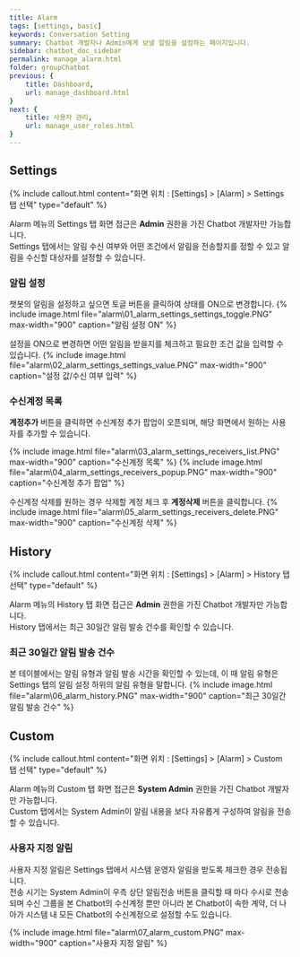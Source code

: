 ```yaml
---
title: Alarm
tags: [settings, basic]
keywords: Conversation Setting
summary: Chatbot 개발자나 Admin에게 보낼 알림을 설정하는 페이지입니다.
sidebar: chatbot_doc_sidebar
permalink: manage_alarm.html
folder: groupChatbot
previous: {
    title: Dashboard, 
    url: manage_dashboard.html
}
next: {
    title: 사용자 관리,
    url: manage_user_roles.html
}
---
```


## Settings
 {% include callout.html content="화면 위치 : [Settings] > [Alarm] > Settings 탭 선택" type="default" %}

Alarm 메뉴의 Settings 탭 화면 접근은 **Admin** 권한을 가진 Chatbot 개발자만 가능합니다.<br/>
Settings 탭에서는 알림 수신 여부와 어떤 조건에서 알림을 전송할지를 정할 수 있고 알림을 수신할 대상자를 설정할 수 있습니다. 

### 알림 설정
챗봇의 알림을 설정하고 싶으면 토글 버튼을 클릭하여 상태를 ON으로 변경합니다.
{% include image.html file="alarm\01_alarm_settings_settings_toggle.PNG" max-width="900" caption="알림 설정 ON" %}

설정을 ON으로 변경하면 어떤 알림을 받을지를 체크하고 필요한 조건 값을 입력할 수 있습니다.
{% include image.html file="alarm\02_alarm_settings_settings_value.PNG" max-width="900" caption="설정 값/수신 여부 입력" %}


### 수신계정 목록
**계정추가** 버튼을 클릭하면 수신계정 추가 팝업이 오픈되며, 해당 화면에서 원하는 사용자를 추가할 수 있습니다. 

{% include image.html file="alarm\03_alarm_settings_receivers_list.PNG" max-width="900" caption="수신계정 목록" %}
{% include image.html file="alarm\04_alarm_settings_receivers_popup.PNG" max-width="900" caption="수신계정 추가 팝업" %}

수신계정 삭제를 원하는 경우 삭제할 계정 체크 후 **계정삭제** 버튼을 클릭합니다.
{% include image.html file="alarm\05_alarm_settings_receivers_delete.PNG" max-width="900" caption="수신계정 삭제" %}

## History
 {% include callout.html content="화면 위치 : [Settings] > [Alarm] > History 탭 선택" type="default" %}

Alarm 메뉴의 History 탭 화면 접근은 **Admin** 권한을 가진 Chatbot 개발자만 가능합니다.<br/>
History 탭에서는 최근 30일간 알림 발송 건수를 확인할 수 있습니다. 

### 최근 30일간 알림 발송 건수
본 테이블에서는 알림 유형과 알림 발송 시간을 확인할 수 있는데, 이 때 알림 유형은 Settings 탭의 알림 설정 하위의 알림 유형을 말합니다.
{% include image.html file="alarm\06_alarm_history.PNG" max-width="900" caption="최근 30일간 알림 발송 건수" %}

## Custom
 {% include callout.html content="화면 위치 : [Settings] > [Alarm] > Custom 탭 선택" type="default" %}

Alarm 메뉴의 Custom 탭 화면 접근은 **System Admin** 권한을 가진 Chatbot 개발자만 가능합니다.<br/>
Custom 탭에서는 System Admin이 알림 내용을 보다 자유롭게 구성하여 알림을 전송할 수 있습니다. 

### 사용자 지정 알림
사용자 지정 알림은 Settings 탭에서 시스템 운영자 알림을 받도록 체크한 경우 전송됩니다. <br/>
전송 시기는 System Admin이 우측 상단 알림전송 버튼을 클릭할 때 마다 수시로 전송되며 수신 그룹을 본 Chatbot의 수신계정 뿐만 아니라 본 Chatbot이 속한 계약, 더 나아가 시스템 내 모든 Chatbot의 수신계정으로 설정할 수도 있습니다.

{% include image.html file="alarm\07_alarm_custom.PNG" max-width="900" caption="사용자 지정 알림" %}

